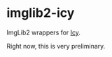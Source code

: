 # imglib2-icy

ImgLib2 wrappers for [Icy](http://icy.bioimageanalysis.org/).

Right now, this is very preliminary.
